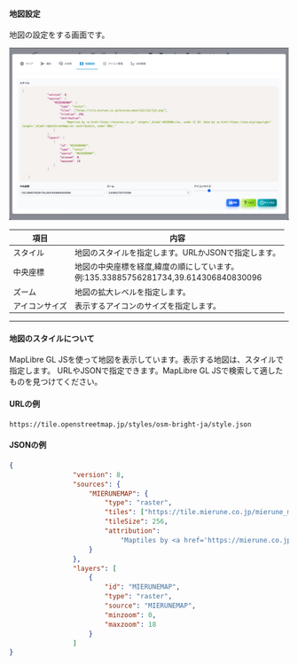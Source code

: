#### 地図設定
<div class="text-xl">
地図の設定をする画面です。
</div>

![地図設定](../../help/ja/2023-11-29_06-07-55.png)

>>>

<div class="text-lg">

|項目|内容|
|----|----|
|スタイル|地図のスタイルを指定します。URLかJSONで指定します。|
|中央座標|地図の中央座標を経度,緯度の順にしています。<br>例:135.33885756281734,39.614306840830096|
|ズーム|地図の拡大レベルを指定します。|
|アイコンサイズ|表示するアイコンのサイズを指定します。|

</div>

---
#### 地図のスタイルについて

<div class="text-xl">
  MapLibre GL JSを使って地図を表示しています。表示する地図は、スタイルで指定します。
  URLやJSONで指定できます。MapLibre GL JSで検索して適したものを見つけてください。
</div>

>>>

#### URLの例

```
https://tile.openstreetmap.jp/styles/osm-bright-ja/style.json
```


>>>

#### JSONの例

```json
{
			 	"version": 8,
			 	"sources": {
			 		"MIERUNEMAP": {
						"type": "raster",
			 			"tiles": ["https://tile.mierune.co.jp/mierune_mono/{z}/{x}/{y}.png"],
						"tileSize": 256,
			 			"attribution":
			 				"Maptiles by <a href='https://mierune.co.jp/' target='_blank'>MIERUNE</a>, under CC BY. Data by <a href='https://osm.org/copyright' target='_blank'>OpenStreetMap</a> contributors, under ODbL."
			 		}
			 	},
			 	"layers": [
					{
						"id": "MIERUNEMAP",
		 				"type": "raster",
			 			"source": "MIERUNEMAP",
			 			"minzoom": 0,
			 			"maxzoom": 18
			 		}
			 	]
}
```
